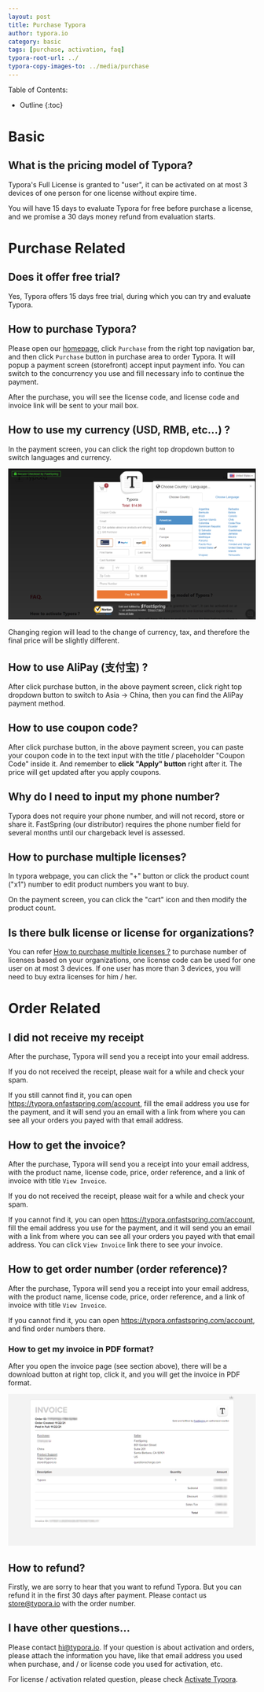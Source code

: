 ```yaml
---
layout: post
title: Purchase Typora
author: typora.io
category: basic
tags: [purchase, activation, faq]
typora-root-url: ../
typora-copy-images-to: ../media/purchase
---
```


Table of Contents:

* Outline
{:toc}
# Basic

## What is the pricing model of Typora?

Typora's Full License is granted to "user", it can be activated on at most 3 devices of one person for one license without expire time.

You will have 15 days to evaluate Typora for free before purchase a license, and we promise a 30 days money refund from evaluation starts.

# Purchase Related

## Does it offer free trial?

Yes, Typora offers 15 days free trial, during which you can try and evaluate Typora.

## How to purchase Typora?

Please open our [homepage](https://typora.io), click `Purchase` from the right top navigation bar, and then click `Purchase` button in purchase area to order Typora. It will popup a payment screen (storefront) accept input payment info. You can switch to the concurrency you use and fill necessary info to continue the payment.

After the purchase, you will see the license code, and license code and invoice link will be sent to your mail box.

## How to use my currency (USD, RMB, etc…) ?

In the payment screen, you can click the right top dropdown button to switch languages and currency.

<img src="/media/purchase/image-20211122155627630.png" alt="image-20211122155627630"  />

Changing region will lead to the change of currency, tax, and therefore the final price will be slightly different.

## How to use AliPay (支付宝) ?

After click purchase button, in the above payment screen, click right top dropdown button to switch to Asia -> China, then  you can find the AliPay payment method.

## How to use coupon code?

After click purchase button, in the above payment screen, you can paste your coupon code in to the text input with the title / placeholder "Coupon Code" inside it. And remember to **click "Apply" button** right after it. The price will get updated after you apply coupons.

## Why do I need to input my phone number?

Typora does not require your phone number, and will not record, store or share it. FastSpring (our distributor) requires the phone number field for several months until our chargeback level is assessed. 

## How to purchase multiple licenses?

In typora webpage, you can click the "+" button or click the product count ("x1") number to edit product numbers you want to buy.

On the payment screen, you can click the "cart" icon and then modify the product count.

## Is there bulk license or license for organizations?

You can refer [How to purchase multiple licenses ?](how-to-purchase-multiple-licenses-) to purchase number of licenses based on your organizations, one license code can be used for one user on at most 3 devices. If one user has more than 3 devices, you will need to buy extra licenses for him / her.

# Order Related

## I did not receive my receipt

After the purchase, Typora will send you a receipt into your email address.

If you do not received the receipt, please wait for a while and check your spam.

If you still cannot find it, you can open <https://typora.onfastspring.com/account>, fill the email address you use for the payment, and it will send you an email with a link from where you can see all your orders you payed with that email address.

## How to get the invoice? 

After the purchase, Typora will send you a receipt into your email address, with the product name, license code, price, order reference, and a link of invoice with title `View Invoice`.

If you do not received the receipt, please wait for a while and check your spam.

If you cannot find it, you can open <https://typora.onfastspring.com/account>, fill the email address you use for the payment, and it will send you an email with a link from where you can see all your orders you payed with that email address. You can click `View Invoice` link there to see your invoice.

## How to get order number (order reference)?

After the purchase, Typora will send you a receipt into your email address, with the product name, license code, price, order reference, and a link of invoice with title `View Invoice`.

If you cannot find it, you can open <https://typora.onfastspring.com/account>, and find order numbers there.

### How to get my invoice in PDF format?

After you open the invoice page (see section above), there will be a download button at right top, click it, and you will get the invoice in PDF format.

![Snipaste_2021-11-22_16-43-37](/media/purchase/Snipaste_2021-11-22_16-43-37.png)

## How to refund?

Firstly, we are sorry to hear that you want to refund Typora. But you can refund it in the first 30 days after payment. Please contact us <store@typora.io> with the order number.

## I have other questions...

Please contact <hi@typora.io>. If your question is about activation and orders, please attach the information you have, like that email address you used when purchase, and / or license code you used for activation, etc.

For license / activation related question, please check [Activate Typora](/activation).

